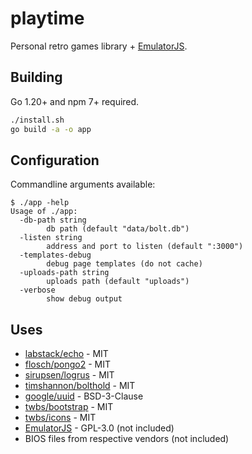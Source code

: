 # playtime

Personal retro games library + [EmulatorJS](https://emulatorjs.org/).

## Building

Go 1.20+ and npm 7+ required.

```bash
./install.sh
go build -a -o app
```

## Configuration

Commandline arguments available:

```
$ ./app -help
Usage of ./app:
  -db-path string
        db path (default "data/bolt.db")
  -listen string
        address and port to listen (default ":3000")
  -templates-debug
        debug page templates (do not cache)
  -uploads-path string
        uploads path (default "uploads")
  -verbose
        show debug output
```

## Uses

* [labstack/echo](https://github.com/labstack/echo) - MIT
* [flosch/pongo2](https://github.com/flosch/pongo2) - MIT
* [sirupsen/logrus](https://github.com/sirupsen/logrus) - MIT
* [timshannon/bolthold](https://github.com/timshannon/bolthold) - MIT
* [google/uuid](https://github.com/google/uuid) - BSD-3-Clause
* [twbs/bootstrap](https://github.com/twbs/bootstrap) - MIT
* [twbs/icons](https://github.com/twbs/icons) - MIT
* [EmulatorJS](https://github.com/EmulatorJS/EmulatorJS) - GPL-3.0 (not included)
* BIOS files from respective vendors (not included)
